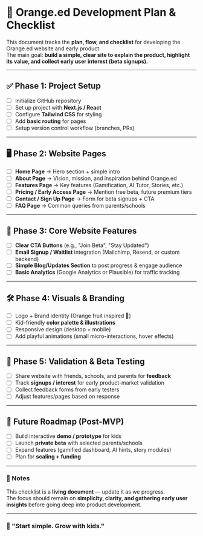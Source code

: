 # 📝 Orange.ed Development Plan & Checklist

This document tracks the **plan, flow, and checklist** for developing the Orange.ed website and early product.  
The main goal: **build a simple, clear site to explain the product, highlight its value, and collect early user interest (beta signups).**

---

## ✅ Phase 1: Project Setup
- [ ] Initialize GitHub repository  
- [ ] Set up project with **Next.js / React**  
- [ ] Configure **Tailwind CSS** for styling  
- [ ] Add **basic routing** for pages  
- [ ] Setup version control workflow (branches, PRs)  

---

## 🖥️ Phase 2: Website Pages
- [ ] **Home Page** → Hero section + simple intro  
- [ ] **About Page** → Vision, mission, and inspiration behind Orange.ed  
- [ ] **Features Page** → Key features (Gamification, AI Tutor, Stories, etc.)  
- [ ] **Pricing / Early Access Page** → Mention free beta, future premium tiers  
- [ ] **Contact / Sign Up Page** → Form for beta signups + CTA  
- [ ] **FAQ Page** → Common queries from parents/schools  

---

## 🎯 Phase 3: Core Website Features
- [ ] **Clear CTA Buttons** (e.g., "Join Beta", "Stay Updated")  
- [ ] **Email Signup / Waitlist** integration (Mailchimp, Resend, or custom backend)  
- [ ] **Simple Blog/Updates Section** to post progress & engage audience  
- [ ] **Basic Analytics** (Google Analytics or Plausible) for traffic tracking  

---

## 🛠️ Phase 4: Visuals & Branding
- [ ] Logo + Brand identity (Orange fruit inspired 🍊)  
- [ ] Kid-friendly **color palette & illustrations**  
- [ ] Responsive design (desktop + mobile)  
- [ ] Add playful animations (small micro-interactions, hover effects)  

---

## 🧪 Phase 5: Validation & Beta Testing
- [ ] Share website with friends, schools, and parents for **feedback**  
- [ ] Track **signups / interest** for early product-market validation  
- [ ] Collect feedback forms from early testers  
- [ ] Adjust features/pages based on response  

---

## 🔮 Future Roadmap (Post-MVP)
- [ ] Build interactive **demo / prototype** for kids  
- [ ] Launch **private beta** with selected parents/schools  
- [ ] Expand features (gamified dashboard, AI hints, story modules)  
- [ ] Plan for **scaling + funding**  

---

### 📌 Notes
This checklist is a **living document** — update it as we progress.  
The focus should remain on **simplicity, clarity, and gathering early user insights** before going deep into product development.  

---

### 🌱 "Start simple. Grow with kids."
